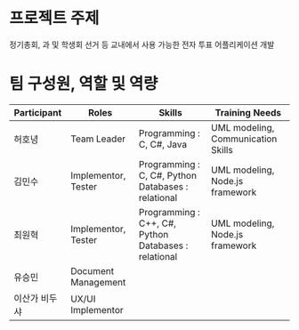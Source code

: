 # 프로젝트 주제 #

정기총회, 과 및 학생회 선거 등 교내에서 사용 가능한 전자 투표 어플리케이션 개발


# 팀 구성원, 역할 및 역량 #

|Participant|Roles|Skills|Training Needs|
|------|---|---|---|
|허호녕|Team Leader| Programming : C, C#, Java | UML modeling, Communication Skills |
|김민수|Implementor, Tester| Programming : C, C#, Python <br> Databases : relational | UML modeling, Node.js framework|
|최원혁|Implementor, Tester| Programming : C++, C#, Python <br> Databases : relational | UML modeling, Node.js framework|
|유승민|Document Management||
|이산가 비두샤|UX/UI Implementor||
